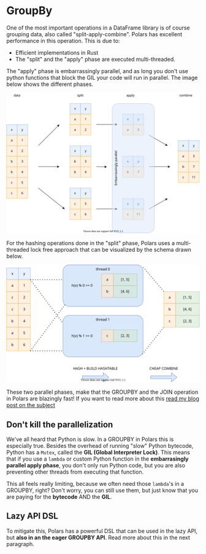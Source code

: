 # GroupBy

One of the most important operations in a DataFrame library is of course grouping data, also called "split-apply-combine".
Polars has excellent performance in this operation. This is due to:

* Efficient implementations in Rust
* The "split" and the "apply" phase are executed multi-threaded. 

The "apply" phase is embarrassingly parallel,
and as long you don't use python functions that block the GIL your code will run in parallel. The image below shows the
different phases.

![](https://raw.githubusercontent.com/ritchie46/img/master/polars/split-apply-combine-par.svg)

For the hashing operations done in the "split" phase, Polars uses a multi-threaded lock free approach that can be visualized
by the schema drawn below.

![](https://raw.githubusercontent.com/ritchie46/img/master/polars/lock-free-hash.svg)

These two parallel phases, make that the GROUPBY and the JOIN operation in Polars are blazingly fast! If you want to read
more about this [read my blog post on the subject](https://www.ritchievink.com/blog/2021/02/28/i-wrote-one-of-the-fastest-dataframe-libraries/)

## Don't kill the parallelization
We've all heard that Python is slow. In a GROUPBY in Polars this is especially true. Besides the overhead of running "slow"
Python bytecode, Python has a `Mutex`, called the **GIL (Global Interpreter Lock)**. This means that if you use a `lambda` or custom
Python function in the **embarrasingly parallel apply phase**, you don't only run Python code, 
but you are also preventing other threads from executing that function.

This all feels really limiting, because we often need those `lambda`'s in a GROUPBY, right? Don't worry, you can still 
use them, but just know that you are paying for the **bytecode** AND the **GIL**.

## Lazy API DSL
To mitigate this, Polars has a powerful DSL that can be used in the lazy API, but **also in an the eager GROUPBY API**.
Read more about this in the next paragraph.

